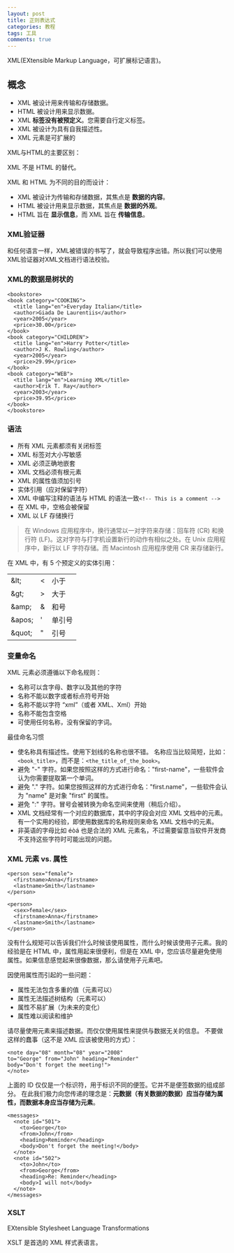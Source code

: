 ```yaml
---
layout: post
title: 正则表达式
categories: 教程
tags: 工具
comments: true
---
```


XML(EXtensible Markup Language，可扩展标记语言)。

## 概念

- XML 被设计用来传输和存储数据。
- HTML 被设计用来显示数据。
- XML **标签没有被预定义**。您需要自行定义标签。
- XML 被设计为具有自我描述性。
- XML 元素是可扩展的

XML与HTML的主要区别：

XML 不是 HTML 的替代。

XML 和 HTML 为不同的目的而设计：

- XML 被设计为传输和存储数据，其焦点是 **数据的内容**。
- HTML 被设计用来显示数据，其焦点是 **数据的外观**。
- HTML 旨在 **显示信息**，而 XML 旨在 **传输信息**。

### XML验证器

和任何语言一样，XML被错误的书写了，就会导致程序出错。所以我们可以使用XML验证器对XML文档进行语法校验。

### XML的数据是树状的

```
<bookstore>
<book category="COOKING">
  <title lang="en">Everyday Italian</title>
  <author>Giada De Laurentiis</author>
  <year>2005</year>
  <price>30.00</price>
</book>
<book category="CHILDREN">
  <title lang="en">Harry Potter</title>
  <author>J K. Rowling</author>
  <year>2005</year>
  <price>29.99</price>
</book>
<book category="WEB">
  <title lang="en">Learning XML</title>
  <author>Erik T. Ray</author>
  <year>2003</year>
  <price>39.95</price>
</book>
</bookstore>
```

### 语法

- 所有 XML 元素都须有关闭标签
- XML 标签对大小写敏感
- XML 必须正确地嵌套
- XML 文档必须有根元素
- XML 的属性值须加引号
- 实体引用（应对保留字符）
- XML 中编写注释的语法与 HTML 的语法一致`<!-- This is a comment -->`
- 在 XML 中，空格会被保留
- XML 以 LF 存储换行

>在 Windows 应用程序中，换行通常以一对字符来存储：回车符 (CR) 和换行符 (LF)。这对字符与打字机设置新行的动作有相似之处。在 Unix 应用程序中，新行以 LF 字符存储。而 Macintosh 应用程序使用 CR 来存储新行。

<p>在 XML 中，有 5 个预定义的实体引用：</p>

<table class="dataintable">
<tr>
<td>&amp;lt;</td>
<td>&lt;</td>
<td>小于</td>
</tr>
<tr>
<td>&amp;gt;</td>
<td>&gt;</td>
<td>大于</td>
</tr>
<tr>
<td>&amp;amp;</td>
<td>&amp;</td>
<td>和号</td>
</tr>
<tr>
<td>&amp;apos;</td>
<td>'</td>
<td>单引号</td>
</tr>
<tr>
<td>&amp;quot;</td>
<td>&quot;</td>
<td>引号</td>
</tr>
</table>

### 变量命名

XML 元素必须遵循以下命名规则：

- 名称可以含字母、数字以及其他的字符
- 名称不能以数字或者标点符号开始
- 名称不能以字符 “xml”（或者 XML、Xml）开始
- 名称不能包含空格
- 可使用任何名称，没有保留的字词。

最佳命名习惯

- 使名称具有描述性。使用下划线的名称也很不错。
名称应当比较简短，比如：`<book_title>`，而不是：`<the_title_of_the_book>`。
- 避免 "-" 字符。如果您按照这样的方式进行命名："first-name"，一些软件会认为你需要提取第一个单词。
- 避免 "." 字符。如果您按照这样的方式进行命名："first.name"，一些软件会认为 "name" 是对象 "first" 的属性。
- 避免 ":" 字符。冒号会被转换为命名空间来使用（稍后介绍）。
- XML 文档经常有一个对应的数据库，其中的字段会对应 XML 文档中的元素。有一个实用的经验，即使用数据库的名称规则来命名 XML 文档中的元素。
- 非英语的字母比如 éòá 也是合法的 XML 元素名，不过需要留意当软件开发商不支持这些字符时可能出现的问题。

### XML 元素 vs. 属性

```
<person sex="female">
  <firstname>Anna</firstname>
  <lastname>Smith</lastname>
</person>

<person>
  <sex>female</sex>
  <firstname>Anna</firstname>
  <lastname>Smith</lastname>
</person>
```

没有什么规矩可以告诉我们什么时候该使用属性，而什么时候该使用子元素。我的经验是在 HTML 中，属性用起来很便利，但是在 XML 中，您应该尽量避免使用属性。如果信息感觉起来很像数据，那么请使用子元素吧。

因使用属性而引起的一些问题：
- 属性无法包含多重的值（元素可以）
- 属性无法描述树结构（元素可以）
- 属性不易扩展（为未来的变化）
- 属性难以阅读和维护

请尽量使用元素来描述数据。而仅仅使用属性来提供与数据无关的信息。
不要做这样的蠢事（这不是 XML 应该被使用的方式）：

```
<note day="08" month="08" year="2008"
to="George" from="John" heading="Reminder"
body="Don't forget the meeting!">
</note>
```

上面的 ID 仅仅是一个标识符，用于标识不同的便签。它并不是便签数据的组成部分。
在此我们极力向您传递的理念是：**元数据（有关数据的数据）应当存储为属性，而数据本身应当存储为元素**。

```
<messages>
  <note id="501">
    <to>George</to>
    <from>John</from>
    <heading>Reminder</heading>
    <body>Don't forget the meeting!</body>
  </note>
  <note id="502">
    <to>John</to>
    <from>George</from>
    <heading>Re: Reminder</heading>
    <body>I will not</body>
  </note>
</messages>
```
### XSLT

EXtensible Stylesheet Language Transformations

XSLT 是首选的 XML 样式表语言。
